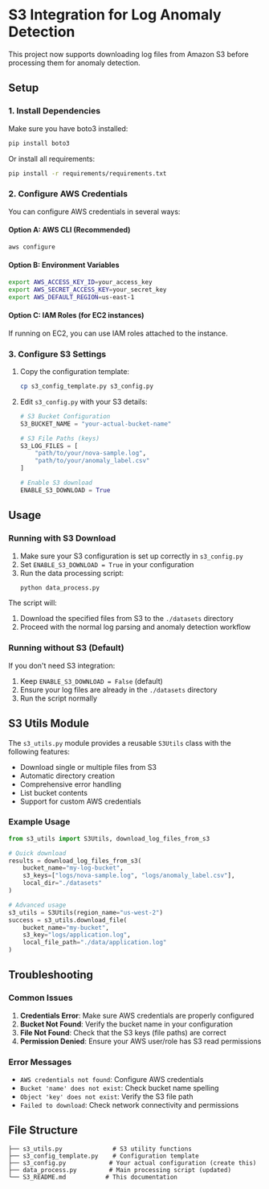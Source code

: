 # S3 Integration for Log Anomaly Detection

This project now supports downloading log files from Amazon S3 before processing them for anomaly detection.

## Setup

### 1. Install Dependencies

Make sure you have boto3 installed:
```bash
pip install boto3
```

Or install all requirements:
```bash
pip install -r requirements/requirements.txt
```

### 2. Configure AWS Credentials

You can configure AWS credentials in several ways:

#### Option A: AWS CLI (Recommended)
```bash
aws configure
```

#### Option B: Environment Variables
```bash
export AWS_ACCESS_KEY_ID=your_access_key
export AWS_SECRET_ACCESS_KEY=your_secret_key
export AWS_DEFAULT_REGION=us-east-1
```

#### Option C: IAM Roles (for EC2 instances)
If running on EC2, you can use IAM roles attached to the instance.

### 3. Configure S3 Settings

1. Copy the configuration template:
   ```bash
   cp s3_config_template.py s3_config.py
   ```

2. Edit `s3_config.py` with your S3 details:
   ```python
   # S3 Bucket Configuration
   S3_BUCKET_NAME = "your-actual-bucket-name"
   
   # S3 File Paths (keys)
   S3_LOG_FILES = [
       "path/to/your/nova-sample.log",
       "path/to/your/anomaly_label.csv"
   ]
   
   # Enable S3 download
   ENABLE_S3_DOWNLOAD = True
   ```

## Usage

### Running with S3 Download

1. Make sure your S3 configuration is set up correctly in `s3_config.py`
2. Set `ENABLE_S3_DOWNLOAD = True` in your configuration
3. Run the data processing script:
   ```bash
   python data_process.py
   ```

The script will:
1. Download the specified files from S3 to the `./datasets` directory
2. Proceed with the normal log parsing and anomaly detection workflow

### Running without S3 (Default)

If you don't need S3 integration:
1. Keep `ENABLE_S3_DOWNLOAD = False` (default)
2. Ensure your log files are already in the `./datasets` directory
3. Run the script normally

## S3 Utils Module

The `s3_utils.py` module provides a reusable `S3Utils` class with the following features:

- Download single or multiple files from S3
- Automatic directory creation
- Comprehensive error handling
- List bucket contents
- Support for custom AWS credentials

### Example Usage

```python
from s3_utils import S3Utils, download_log_files_from_s3

# Quick download
results = download_log_files_from_s3(
    bucket_name="my-log-bucket",
    s3_keys=["logs/nova-sample.log", "logs/anomaly_label.csv"],
    local_dir="./datasets"
)

# Advanced usage
s3_utils = S3Utils(region_name="us-west-2")
success = s3_utils.download_file(
    bucket_name="my-bucket",
    s3_key="logs/application.log",
    local_file_path="./data/application.log"
)
```

## Troubleshooting

### Common Issues

1. **Credentials Error**: Make sure AWS credentials are properly configured
2. **Bucket Not Found**: Verify the bucket name in your configuration
3. **File Not Found**: Check that the S3 keys (file paths) are correct
4. **Permission Denied**: Ensure your AWS user/role has S3 read permissions

### Error Messages

- `AWS credentials not found`: Configure AWS credentials
- `Bucket 'name' does not exist`: Check bucket name spelling
- `Object 'key' does not exist`: Verify the S3 file path
- `Failed to download`: Check network connectivity and permissions

## File Structure

```
├── s3_utils.py              # S3 utility functions
├── s3_config_template.py    # Configuration template
├── s3_config.py            # Your actual configuration (create this)
├── data_process.py         # Main processing script (updated)
└── S3_README.md           # This documentation
```
